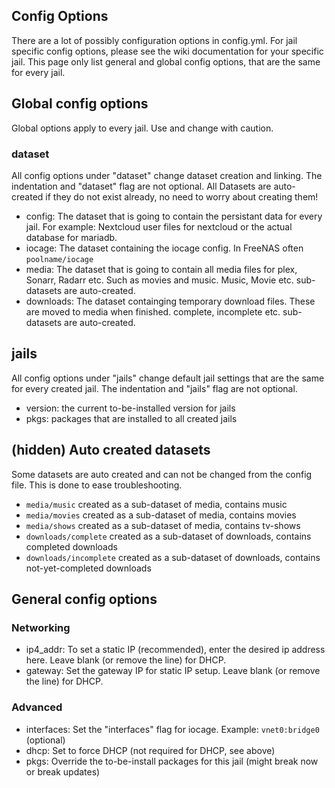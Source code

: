 ## Config Options

There are a lot of possibly configuration options in config.yml.
For jail specific config options, please see the wiki documentation for your specific jail. This page only list general and global config options, that are the same for every jail.

## Global config options

Global options apply to every jail. Use and change with caution.

### dataset

All config options under "dataset" change dataset creation and linking. The indentation and "dataset" flag are not optional.
All Datasets are auto-created if they do not exist already, no need to worry about creating them!

- config: The dataset that is going to contain the persistant data for every jail. For example: Nextcloud user files for nextcloud or the actual database for mariadb.
- iocage: The dataset containing the iocage config. In FreeNAS often `poolname/iocage`
- media: The dataset that is going to contain all media files for plex, Sonarr, Radarr etc. Such as movies and music. Music, Movie etc. sub-datasets are auto-created.
- downloads: The dataset containging temporary download files. These are moved to media when finished. complete, incomplete etc. sub-datasets are auto-created.

## jails
All config options under "jails" change default jail settings that are the same for every created jail. The indentation and "jails" flag are not optional.
- version: the current to-be-installed version for jails
- pkgs: packages that are installed to all created jails
   
## (hidden) Auto created datasets

Some datasets are auto created and can not be changed from the config file. This is done to ease troubleshooting.

- `media/music` created as a sub-dataset of media, contains music
- `media/movies` created as a sub-dataset of media, contains movies
- `media/shows` created as a sub-dataset of media, contains tv-shows
- `downloads/complete` created as a sub-dataset of downloads, contains completed downloads
- `downloads/incomplete` created as a sub-dataset of downloads, contains not-yet-completed downloads

## General config options

### Networking
- ip4_addr: To set a static IP (recommended), enter the desired ip address here. Leave blank (or remove the line) for DHCP.
- gateway: Set the gateway IP for static IP setup. Leave blank (or remove the line) for DHCP.

### Advanced
- interfaces: Set the "interfaces" flag for iocage. Example: `vnet0:bridge0` (optional)
- dhcp: Set to force DHCP (not required for DHCP, see above)
- pkgs: Override the to-be-install packages for this jail (might break now or break updates)
